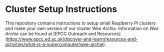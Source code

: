 # Cluster Setup Instructions

This repository contains instructions to setup small Raspberry Pi clusters and make your own version of our cluster  *Wee Archie*. Information on *Wee Archie* can be found at [EPCC Outreach and Resources] (https://www.epcc.ed.ac.uk/discover-and-learn/resources-and-activities/what-is-a-supercomputer/wee-archie).
